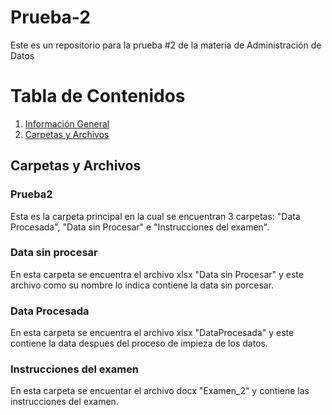 # Prueba-2
Este es un repositorio para la prueba #2 de la materia de Administración de Datos

# Tabla de Contenidos
 1. [Información General](#informacion-general)
 2. [Carpetas y Archivos](#carpetas-y-archivos)
  
## Carpetas y Archivos

### Prueba2
  Esta es la carpeta principal en la cual se encuentran 3 carpetas: "Data Procesada", "Data sin Procesar" e "Instrucciones del examen".
  
### Data sin procesar
  En esta carpeta se encuentra el archivo xlsx "Data sin Procesar" y este archivo como su nombre lo indica contiene la data sin porcesar.
  
### Data Procesada
  En esta carpeta se encuentra el archivo xlsx "DataProcesada" y este contiene la data despues del proceso de impieza de los datos.

### Instrucciones del examen
  En esta carpeta se encuentar el archivo docx "Examen_2" y contiene las instrucciones del examen.
